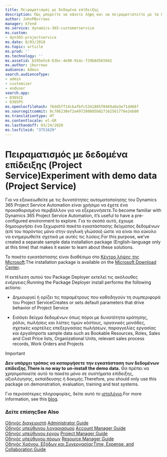 ```yaml
---
title: Πειραματισμός με δεδομένα επίδειξης
description: Πώς μπορείτε να κάνετε λήψη και να πειραματιστείτε με τα δεδομένα επίδειξης για το Project Service Automation.
author: JohnPBurrows
manager: kfend
ms.service: dynamics-365-customerservice
ms.custom:
- dyn365-projectservice
ms.date: 8/03/2018
ms.topic: article
ms.prod: ''
ms.technology: ''
ms.assetid: b195e5c8-63bc-4e90-914c-f29b8d565942
ms.author: jburrows
audience: Admin
search.audienceType:
- admin
- customizer
- enduser
search.app:
- D365CE
- D365PS
ms.openlocfilehash: 76dd5ff14cbafbfc5341885f0469a6e3e71dd66f
ms.sourcegitcommit: 8c786230ef2a497280885b827162561776e2eb00
ms.translationtype: HT
ms.contentlocale: el-GR
ms.lasthandoff: 03/24/2020
ms.locfileid: "3751629"
---
```

# <a name="experiment-with-demo-data-project-service"></a><span data-ttu-id="1ef1c-103">Πειραματισμός με δεδομένα επίδειξης (Project Service)</span><span class="sxs-lookup"><span data-stu-id="1ef1c-103">Experiment with demo data (Project Service)</span></span>

<span data-ttu-id="1ef1c-104">Για να εξοικειωθείτε με τις δυνατότητες αυτοματοποίησης του Dynamics 365 Project Service Automation είναι χρήσιμο να έχετε ένα προκαθορισμένο περιβάλλον για να εξερευνήσετε.</span><span class="sxs-lookup"><span data-stu-id="1ef1c-104">To become familiar with Dynamics 365 Project Service Automation, it’s useful to have a pre-configured environment to explore.</span></span> <span data-ttu-id="1ef1c-105">Για το σκοπό αυτό, έχουμε δημιουργήσει ένα ξεχωριστό πακέτο εγκατάστασης δείγματος δεδομένων (επί του παρόντος μόνο στην αγγλική γλώσσα) ώστε να είναι πιο εύκολο να ενημερωθείτε σχετικά με αυτές τις λύσεις.</span><span class="sxs-lookup"><span data-stu-id="1ef1c-105">For this purpose, we’ve created a separate sample data installation package (English-language only at this time) that makes it easier to learn about these solutions.</span></span> 

<span data-ttu-id="1ef1c-106">Το πακέτο εγκατάστασης είναι διαθέσιμο στο [Κέντρο λήψης της Microsoft](https://go.microsoft.com/fwlink/?linkid=859966).</span><span class="sxs-lookup"><span data-stu-id="1ef1c-106">The installation package is available on the [Microsoft Download Center](https://go.microsoft.com/fwlink/?linkid=859966).</span></span>  

<span data-ttu-id="1ef1c-107">Η εκτέλεση αυτού του Package Deployer εκτελεί τις ακόλουθες ενέργειες:</span><span class="sxs-lookup"><span data-stu-id="1ef1c-107">Running the Package Deployer install performs the following actions:</span></span> 
  
-   <span data-ttu-id="1ef1c-108">Δημιουργεί ή ορίζει τις παραμέτρους που καθοδηγούν τη συμπεριφορά του Project Service</span><span class="sxs-lookup"><span data-stu-id="1ef1c-108">Creates or sets default parameters that drive behavior of Project Service</span></span>  
  
-   <span data-ttu-id="1ef1c-109">Εισάγει δείγμα δεδομένων όπως πόροι με δυνατότητα κράτησης, ρόλοι, πωλήσεις και λίστες τιμών κόστους, οργανικές μονάδες, σχετικές καρτέλες επεξεργασίας πωλήσεων, παραγγελίες εργασίας και έργα</span><span class="sxs-lookup"><span data-stu-id="1ef1c-109">Imports sample data such as Bookable Resources, Roles, Sales and Cost Price lists, Organizational Units, relevant sales process records, Work Orders and Projects</span></span>    
  
> [!IMPORTANT]
> <span data-ttu-id="1ef1c-110">**Δεν υπάρχει τρόπος να καταργήσετε την εγκατάσταση των δεδομένων επίδειξης.**</span><span class="sxs-lookup"><span data-stu-id="1ef1c-110">**There is no way to un-install the demo data.**</span></span> <span data-ttu-id="1ef1c-111">Θα πρέπει να χρησιμοποιείτε αυτό το πακέτο μόνο σε συστήματα επίδειξης, αξιολόγησης, εκπαίδευσης ή δοκιμής.</span><span class="sxs-lookup"><span data-stu-id="1ef1c-111">Therefore, you should only use this package on demonstration, evaluation, training and test systems.</span></span>

<span data-ttu-id="1ef1c-112">Για περισσότερες πληροφορίες, δείτε αυτό το [ιστολόγιο](https://blogs.msdn.microsoft.com/crm/2017/10/24/microsoft-dynamics-365-for-field-service-and-project-service-automation-sample-data).</span><span class="sxs-lookup"><span data-stu-id="1ef1c-112">For more information, see this [blog](https://blogs.msdn.microsoft.com/crm/2017/10/24/microsoft-dynamics-365-for-field-service-and-project-service-automation-sample-data).</span></span>





  
### <a name="see-also"></a><span data-ttu-id="1ef1c-113">Δείτε επίσης</span><span class="sxs-lookup"><span data-stu-id="1ef1c-113">See Also</span></span>  
 <span data-ttu-id="1ef1c-114">[Οδηγός διαχειριστή](../project-service/admin-guide.md) </span><span class="sxs-lookup"><span data-stu-id="1ef1c-114">[Administrator Guide](../project-service/admin-guide.md) </span></span>  
 <span data-ttu-id="1ef1c-115">[Οδηγός υπεύθυνου λογαριασμού](../project-service/account-manager-guide.md) </span><span class="sxs-lookup"><span data-stu-id="1ef1c-115">[Account Manager Guide](../project-service/account-manager-guide.md) </span></span>  
 <span data-ttu-id="1ef1c-116">[Οδηγός υπεύθυνου έργου](../project-service/project-manager-guide.md) </span><span class="sxs-lookup"><span data-stu-id="1ef1c-116">[Project Manager Guide](../project-service/project-manager-guide.md) </span></span>  
 <span data-ttu-id="1ef1c-117">[Οδηγός υπεύθυνου πόρων](../project-service/resource-manager-guide.md) </span><span class="sxs-lookup"><span data-stu-id="1ef1c-117">[Resource Manager Guide](../project-service/resource-manager-guide.md) </span></span>  
 [<span data-ttu-id="1ef1c-118">Οδηγός Χρόνου, Εξόδων και Συνεργασίας</span><span class="sxs-lookup"><span data-stu-id="1ef1c-118">Time, Expense, and Collaboration Guide</span></span>](../project-service/time-expense-collaboration-guide.md)
